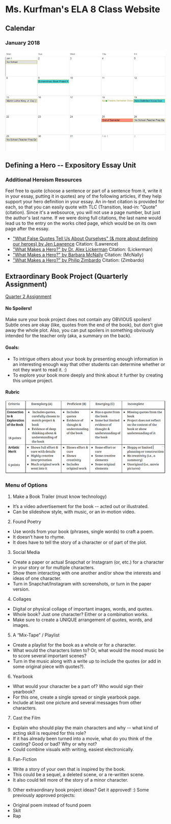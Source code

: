 # Ms. Kurfman's ELA 8 Class Website

## Calendar
### January 2018
![Image of Calendar Jan2018](January2018.JPG)

## Defining a Hero -- Expository Essay Unit
### Additional Heroism Resources
Feel free to quote (choose a sentence or part of a sentence from it, write it in your essay, putting it in quotes) any of the following articles, if they help support your hero definition in your essay. An in-text citation is provided for each, so that you can easily quote with TLC (Transition, lead-in: "Quote" (citation). Since it's a websource, you will not use a page number, but just the author's last name. If we were doing full citations, the last name would lead us to the entry on the works cited page, which would be on its own page after the essay.
* ["What False Quotes Tell Us About Ourselves" (& more about defining our heroes) by Jen Lawrence](https://engagethefox.wordpress.com/2014/11/28/what-false-quotes-tell-us-about-ourselves/) Citation: (Lawrence)
* ["What Makes a Hero?" by Dr. Alex Lickerman](https://www.psychologytoday.com/blog/happiness-in-world/201009/what-makes-hero) Citation: (Lickerman)
* ["What Makes a Hero?" by Barbara McNally](https://www.huffingtonpost.com/barbara-mcnally/what-makes-a-hero_1_b_11836486.html) Citation: (McNally)
* ["What Makes a Hero?" by Philip Zimbardo](https://greatergood.berkeley.edu/article/item/what_makes_a_hero) Citation: (Zimbardo)

## Extraordinary Book Project (Quarterly Assignment)
[Quarter 2 Assignment](https://docs.google.com/document/d/1VZb2BU9Y8cG22COWeGPIGhjR4rVIk957_4kkhOoNWtQ/edit?usp=sharing)

#### No Spoilers! 
Make sure your book project does not contain any OBVIOUS spoilers! Subtle ones are okay (like, quotes from the end of the book), but don’t give away the whole plot. Also, you can put spoilers in something obviously intended for the teacher only (aka, a summary on the back).

#### Goals: 
* To intrigue others about your book by presenting enough information in an interesting enough way that other students can determine whether or not they want to read it. :)
* To explore your book more deeply and think about it further by creating this unique project.

#### Rubric
![Image of Extraordinary Book Project Rubric](ExtraordinaryBookProjectRubric.JPG)

### Menu of Options
1. Make a Book Trailer (must know technology)
* It’s a video advertisement for the book -- acted out or illustrated.
* Can be slideshow style, with music, or an in-motion video.
2. Found Poetry
* Use words from your book (phrases, single words) to craft a poem.
* It doesn’t have to rhyme.
* It does have to tell the story of a character or of part of the plot.
3. Social Media
* Create a paper or actual Snapchat or Instagram (or, etc.) for a character in your story or for multiple characters.
* Show them interacting with one another and/or show the interests and ideas of one character.
* Turn in Snapchat/Instagram with screenshots, or turn in the paper version.
4. Collages
* Digital or physical collage of important images, words, and quotes.
* Whole book? Just one character? Either or a combination works.
* Make sure to create a UNIQUE arrangement of quotes, words, and images.
5. A “Mix-Tape” / Playlist
* Create a playlist for the book as a whole or for a character.
* What would the characters listen to? Or, what would the mood music be to score several important scenes?
* Turn in the music along with a write up to include the quotes (or add in some original piece with quotes?).
6. Yearbook
* What would your character be a part of? Who would sign their yearbook?
* For this one, create a single spread or single yearbook page.
* Include at least one picture and several messages from other characters.
7. Cast the Film
* Explain who should play the main characters and why -- what kind of acting skill is required for this role?
* If it has already been turned into a movie, what do you think of the casting? Good or bad? Why or why not?
* Could combine visuals with writing, easiest electronically.
8. Fan-Fiction
* Write a story of your own that is inspired by the book.
* This could be a sequel, a deleted scene, or a re-written scene.
* It also could tell more of the story of a minor character.
9. Other extraordinary book project ideas? Get it approved! :) Some previously approved projects:
* Original poem instead of found poem
* Skit
* Rap

